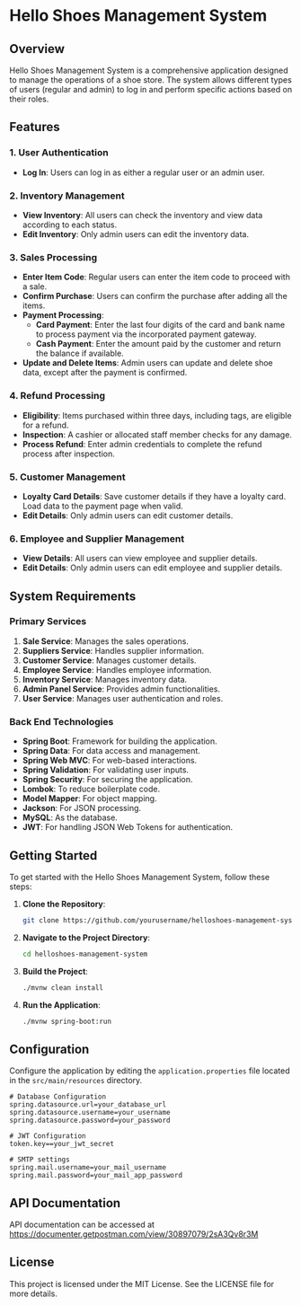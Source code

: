 # Hello Shoes Management System

## Overview

Hello Shoes Management System is a comprehensive application designed to manage the operations of a shoe store. The system allows different types of users (regular and admin) to log in and perform specific actions based on their roles.

## Features

### 1. User Authentication
- **Log In**: Users can log in as either a regular user or an admin user.

### 2. Inventory Management
- **View Inventory**: All users can check the inventory and view data according to each status.
- **Edit Inventory**: Only admin users can edit the inventory data.

### 3. Sales Processing
- **Enter Item Code**: Regular users can enter the item code to proceed with a sale.
- **Confirm Purchase**: Users can confirm the purchase after adding all the items.
- **Payment Processing**:
    - **Card Payment**: Enter the last four digits of the card and bank name to process payment via the incorporated payment gateway.
    - **Cash Payment**: Enter the amount paid by the customer and return the balance if available.
- **Update and Delete Items**: Admin users can update and delete shoe data, except after the payment is confirmed.

### 4. Refund Processing
- **Eligibility**: Items purchased within three days, including tags, are eligible for a refund.
- **Inspection**: A cashier or allocated staff member checks for any damage.
- **Process Refund**: Enter admin credentials to complete the refund process after inspection.

### 5. Customer Management
- **Loyalty Card Details**: Save customer details if they have a loyalty card. Load data to the payment page when valid.
- **Edit Details**: Only admin users can edit customer details.

### 6. Employee and Supplier Management
- **View Details**: All users can view employee and supplier details.
- **Edit Details**: Only admin users can edit employee and supplier details.

## System Requirements

### Primary Services
1. **Sale Service**: Manages the sales operations.
2. **Suppliers Service**: Handles supplier information.
3. **Customer Service**: Manages customer details.
4. **Employee Service**: Handles employee information.
5. **Inventory Service**: Manages inventory data.
6. **Admin Panel Service**: Provides admin functionalities.
7. **User Service**: Manages user authentication and roles.

### Back End Technologies
- **Spring Boot**: Framework for building the application.
- **Spring Data**: For data access and management.
- **Spring Web MVC**: For web-based interactions.
- **Spring Validation**: For validating user inputs.
- **Spring Security**: For securing the application.
- **Lombok**: To reduce boilerplate code.
- **Model Mapper**: For object mapping.
- **Jackson**: For JSON processing.
- **MySQL**: As the database.
- **JWT**: For handling JSON Web Tokens for authentication.

## Getting Started

To get started with the Hello Shoes Management System, follow these steps:

1. **Clone the Repository**:
    ```sh
    git clone https://github.com/yourusername/helloshoes-management-system.git
    ```

2. **Navigate to the Project Directory**:
    ```sh
    cd helloshoes-management-system
    ```

3. **Build the Project**:
    ```sh
    ./mvnw clean install
    ```

4. **Run the Application**:
    ```sh
    ./mvnw spring-boot:run
    ```

## Configuration

Configure the application by editing the `application.properties` file located in the `src/main/resources` directory.

```properties
# Database Configuration
spring.datasource.url=your_database_url
spring.datasource.username=your_username
spring.datasource.password=your_password

# JWT Configuration
token.key==your_jwt_secret

# SMTP settings
spring.mail.username=your_mail_username
spring.mail.password=your_mail_app_password
```

## API Documentation

API documentation can be accessed at https://documenter.getpostman.com/view/30897079/2sA3Qv8r3M

## License
This project is licensed under the MIT License. See the LICENSE file for more details.